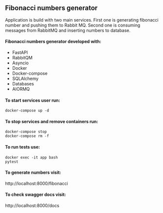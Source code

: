 ## **Fibonacci numbers generator**
Application is build with two main services. 
First one is generating fibonacci number and pushing them to Rabbit MQ.
Second one is consuming messages from RabbitMQ and inserting numbers to database.

#### Fibonacci numbers generator developed with:
- FastAPI
- RabbitQM
- Asyncio
- Docker
- Docker-compose
- SQLAlchemy
- Databases
- AIORMQ

#### To start services user run:
```
docker-compose up -d 
```

#### To stop services and remove containers run:
```
docker-compose stop
docker-compose rm -f
```

#### To run tests use:
```
docker exec -it app bash
pytest
```

#### To generate numbers visit:
http://localhost:8000/fibonacci

#### To check swagger docs visit:
http://localhost:8000/docs